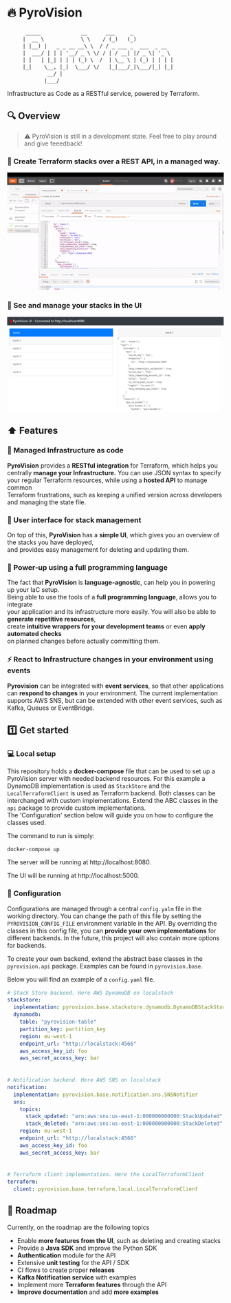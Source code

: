 
# :fire: PyroVision  
  
```text  
      _____             __      ___     _             
     |  __ \            \ \    / (_)   (_)            
     | |__) |   _ _ __ __\ \  / / _ ___ _  ___  _ __  
     |  ___/ | | | '__/ _ \ \/ / | / __| |/ _ \| '_ \ 
     | |   | |_| | | | (_) \  /  | \__ \ | (_) | | | |
     |_|    \__, |_|  \___/ \/   |_|___/_|\___/|_| |_|
             __/ |                                    
            |___/
```  
Infrastructure as Code as a RESTful service, powered by Terraform.  

## :mag: Overview

> :warning: PyroVision is still in a development state. Feel free to play around and give feeedback!

### :satellite: Create Terraform stacks over a REST API, in a managed way.

![](docs/img/rest_example.gif)

### :rainbow: See and manage your stacks in the UI

![](docs/img/screenshot_ui.png)

## :arrow_up: Features  
  
### :wrench: Managed Infrastructure as code  
  
**PyroVision** provides a **RESTful integration** for Terraform, which helps you centrally **manage your Infrastructure.** 
You can use JSON syntax to specify your regular Terraform resources, while using a **hosted API** to manage common  
Terraform frustrations, such as keeping a unified version across developers and managing the state file.  
  
### :iphone: User interface for stack management  
  
On top of this, **PyroVision** has a **simple UI**, which gives you an overview of the stacks you have deployed,  
and provides easy management for deleting and updating them.  
  
### :battery: Power-up using a full programming language  
  
The fact that **PyroVision** is **language-agnostic**, can help you in powering up your IaC setup.  
Being able to use the tools of a **full programming language**, allows you to integrate   
your application and its infrastructure more easily. You will also be able to **generate repetitive resources**,   
create **intuitive wrappers for your development teams** or even **apply automated checks**   
on planned changes before actually committing them.  

### :zap: React to Infrastructure changes in your environment using events

**Pyrovision** can be integrated with **event services**, so that other applications 
can **respond to changes** in your environment. The current implementation supports AWS SNS, but can be extended with other
event services, such as Kafka, Queues or EventBridge.

## :one: Get started  
  
### :computer: Local setup
This repository holds a **docker-compose** file that can be used to set up a PyroVision server with needed backend resources. For this example a DynamoDB implementation is used as `StackStore`
and the `LocalTerraformClient` is used as Terraform backend. 
Both classes can be interchanged with custom implementations. Extend the ABC classes in the `api` package to provide custom implementations.  
The 'Configuration' section below will guide you on how to configure the classes used.
  
The command to run is simply:  
```  
docker-compose up  
```  
The server will be running at http://localhost:8080.  
  
The UI will be running at http://localhost:5000.  

### :hammer: Configuration

Configurations are managed through a central `config.yalm` file in the working directory. 
You can change the path of this file by setting the `PYROVISION_CONFIG_FILE` environment variable in the API.
By overriding the classes in this config file, you can **provide your own implementations** for different backends.
In the future, this project will also contain more options for backends. 

To create your own backend, extend the abstract base classes in the `pyrovision.api` package. 
Examples can be found in `pyrovision.base`.

Below you will find an example of a `config.yaml` file.

```yaml
# Stack Store backend. Here AWS DynamoDB on localstack
stackstore:
  implementation: pyrovision.base.stackstore.dynamodb.DynamoDBStackStore
  dynamodb:
    table: "pyrovision-table"
    partition_key: partition_key
    region: eu-west-1
    endpoint_url: "http://localstack:4566"
    aws_access_key_id: foo
    aws_secret_access_key: bar


# Notification backend. Here AWS SNS on localstack
notification:
  implementation: pyrovision.base.notification.sns.SNSNotifier
  sns:
    topics:
      stack_updated: "arn:aws:sns:us-east-1:000000000000:StackUpdated"
      stack_deleted: "arn:aws:sns:us-east-1:000000000000:StackDeleted"  # Topics are created in us-east-1
    region: eu-west-1
    endpoint_url: "http://localstack:4566"
    aws_access_key_id: foo
    aws_secret_access_key: bar


# Terraform client implementation. Here the LocalTerraformClient
terraform:
  client: pyrovision.base.terraform.local.LocalTerraformClient
```
## :construction: Roadmap  
  
Currently, on the roadmap are the following topics  
* Enable **more features from the UI**, such as deleting and creating stacks  
* Provide a **Java SDK** and improve the Python SDK  
* **Authentication** module for the API   
* Extensive **unit testing** for the API / SDK  
* CI flows to create proper **releases**  
* **Kafka Notification service** with examples  
* Implement more **Terraform features** through the API
* **Improve documentation** and add **more examples**
